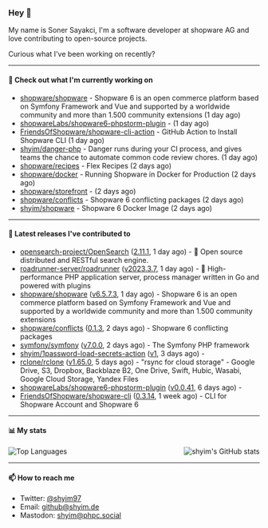 ### Hey 👋

My name is Soner Sayakci, I'm a software developer at shopware AG and love contributing to open-source projects.

Curious what I've been working on recently?

---

#### 👷 Check out what I'm currently working on

- [shopware/shopware](https://github.com/shopware/shopware) - Shopware 6 is an open commerce platform based on Symfony Framework and Vue and supported by a worldwide community and more than 1.500 community extensions (1 day ago)
- [shopwareLabs/shopware6-phpstorm-plugin](https://github.com/shopwareLabs/shopware6-phpstorm-plugin) -  (1 day ago)
- [FriendsOfShopware/shopware-cli-action](https://github.com/FriendsOfShopware/shopware-cli-action) - GitHub Action to Install Shopware CLI (1 day ago)
- [shyim/danger-php](https://github.com/shyim/danger-php) - Danger runs during your CI process, and gives teams the chance to automate common code review chores. (1 day ago)
- [shopware/recipes](https://github.com/shopware/recipes) - Flex Recipes (2 days ago)
- [shopware/docker](https://github.com/shopware/docker) - Running Shopware in Docker for Production (2 days ago)
- [shopware/storefront](https://github.com/shopware/storefront) -  (2 days ago)
- [shopware/conflicts](https://github.com/shopware/conflicts) - Shopware 6 conflicting packages (2 days ago)
- [shyim/shopware](https://github.com/shyim/shopware) - Shopware 6 Docker Image (2 days ago)

---

#### 🔭 Latest releases I've contributed to

- [opensearch-project/OpenSearch](https://github.com/opensearch-project/OpenSearch) ([2.11.1](https://github.com/opensearch-project/OpenSearch/releases/tag/2.11.1), 1 day ago) - 🔎 Open source distributed and RESTful search engine.
- [roadrunner-server/roadrunner](https://github.com/roadrunner-server/roadrunner) ([v2023.3.7](https://github.com/roadrunner-server/roadrunner/releases/tag/v2023.3.7), 1 day ago) - 🤯 High-performance PHP application server, process manager written in Go and powered with plugins
- [shopware/shopware](https://github.com/shopware/shopware) ([v6.5.7.3](https://github.com/shopware/shopware/releases/tag/v6.5.7.3), 1 day ago) - Shopware 6 is an open commerce platform based on Symfony Framework and Vue and supported by a worldwide community and more than 1.500 community extensions
- [shopware/conflicts](https://github.com/shopware/conflicts) ([0.1.3](https://github.com/shopware/conflicts/releases/tag/0.1.3), 2 days ago) - Shopware 6 conflicting packages
- [symfony/symfony](https://github.com/symfony/symfony) ([v7.0.0](https://github.com/symfony/symfony/releases/tag/v7.0.0), 2 days ago) - The Symfony PHP framework
- [shyim/1password-load-secrets-action](https://github.com/shyim/1password-load-secrets-action) ([v1](https://github.com/shyim/1password-load-secrets-action/releases/tag/v1), 3 days ago) - 
- [rclone/rclone](https://github.com/rclone/rclone) ([v1.65.0](https://github.com/rclone/rclone/releases/tag/v1.65.0), 5 days ago) - &#34;rsync for cloud storage&#34; - Google Drive, S3, Dropbox, Backblaze B2, One Drive, Swift, Hubic, Wasabi, Google Cloud Storage, Yandex Files
- [shopwareLabs/shopware6-phpstorm-plugin](https://github.com/shopwareLabs/shopware6-phpstorm-plugin) ([v0.0.41](https://github.com/shopwareLabs/shopware6-phpstorm-plugin/releases/tag/v0.0.41), 6 days ago) - 
- [FriendsOfShopware/shopware-cli](https://github.com/FriendsOfShopware/shopware-cli) ([0.3.14](https://github.com/FriendsOfShopware/shopware-cli/releases/tag/0.3.14), 1 week ago) - CLI for Shopware Account and Shopware 6

---

#### 📊 My stats

<img align="right" alt="shyim's GitHub stats" src="https://github-readme-stats.vercel.app/api?username=shyim&count_private=1&show_icons=true&" />

![Top Languages](https://github-readme-stats.vercel.app/api/top-langs/?username=shyim)

---

#### 📫 How to reach me

- Twitter: [@shyim97](https://twitter.com/shyim97)
- Email: [github@shyim.de](mailto://github@shyim.de)
- Mastodon: <a rel="me" href="https://phpc.social/@shyim">shyim@phpc.social</a>
